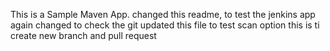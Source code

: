 This is a Sample Maven App. 
changed this readme, to test the jenkins app
again changed to check the git 
updated this file to test scan option
this is ti create new branch and pull request
